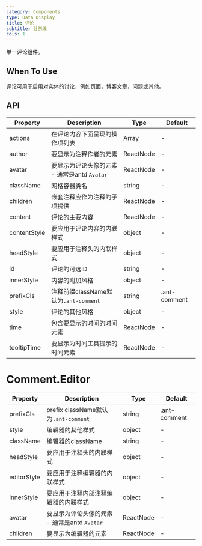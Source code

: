 ```yaml
---
category: Components
type: Data Display
title: 评论
subtitle: 分割线
cols: 1
---
```


 单一评论组件。

 ## When To Use

 评论可用于启用对实体的讨论，例如页面，博客文章，问题或其他。

 ## API

| Property | Description | Type | Default |
| -------- | ----------- | ---- | ------- |
| actions | 在评论内容下面呈现的操作项列表 | Array<ReactNode> | - |
| author | 要显示为注释作者的元素 | ReactNode | - |
| avatar | 要显示为评论头像的元素 - 通常是antd `Avatar` | ReactNode | - |
| className | 网格容器类名 | string | - |
| children | 嵌套注释应作为注释的子项提供 | ReactNode | - |
| content | 评论的主要内容 | ReactNode | - |
| contentStyle | 要应用于评论内容的内联样式 | object | - |
| headStyle | 要应用于注释头的内联样式 | object | - |
| id | 评论的可选ID | string | - |
| innerStyle | 内容的附加风格 | object | - |
| prefixCls | 注释前缀className默认为`.ant-comment` | string | .ant-comment |
| style | 评论的其他风格 | object | - |
| time | 包含要显示的时间的时间元素 | ReactNode | - |
| tooltipTime | 要显示为时间工具提示的时间元素 | ReactNode | - |

# Comment.Editor

| Property | Description | Type | Default |
| -------- | ----------- | ---- | ------- |
| prefixCls | prefix className默认为`.ant-comment` | string | .ant-comment |
| style | 编辑器的其他样式 | object | - |
| className | 编辑器的className | string | - |
| headStyle | 要应用于注释头的内联样式 | object | - |
| editorStyle | 要应用于注释编辑器的内联样式 | object | - |
| innerStyle | 要应用于注释内部注释编辑器的内联样式 | object | - |
| avatar | 要显示为评论头像的元素 - 通常是antd `Avatar` | ReactNode | - |
| children | 要显示为编辑器的元素 | ReactNode | - |
